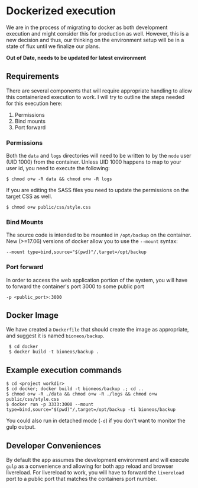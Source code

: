 # Dockerized execution

We are in the process of migrating to docker as both development execution
and might consider this for production as well. However, this is a new decision
and thus, our thinking on the environment setup will be in a state of flux
until we finalize our plans.

**Out of Date, needs to be updated for latest environment**


## Requirements

There are several components that will require appropriate handling to allow
this containerized execution to work. I will try to outline the steps needed
for this execution here:

1. Permissions
2. Bind mounts
3. Port forward

### Permissions

Both the `data` and `logs` directories will need to be written to by the
`node` user (UID 1000) from the container. Unless UID 1000 happens to map
to your user id, you need to execute the following:

``` 
$ chmod o+w -R data && chmod o+w -R logs
```

If you are editing the SASS files you need to update the permissions on the
target CSS as well.

``` 
$ chmod o+w public/css/style.css
```

### Bind Mounts

The source code is intended to be mounted in `/opt/backup` on the container.
New (>=17.06) versions of docker allow you to use the `--mount` syntax:

```
--mount type=bind,source="$(pwd)"/,target=/opt/backup
```

### Port forward

In order to access the web application portion of the system, you will have
to forward the container's port 3000 to some public port

```
-p <public_port>:3000
```

## Docker Image

We have created a `Dockerfile` that should create the image as appropriate,
and suggest it is named `bioneos/backup`.

```
 $ cd docker
 $ docker build -t bioneos/backup .
```

## Example execution commands

```
$ cd <project workdir>
$ cd docker; docker build -t bioneos/backup .; cd ..
$ chmod o+w -R ./data && chmod o+w -R ./logs && chmod o+w public/css/style.css
$ docker run -p 3333:3000 --mount type=bind,source="$(pwd)"/,target=/opt/backup -ti bioneos/backup 
```

You could also run in detached mode (`-d`) if you don't want to monitor the
gulp output.

## Developer Conveniences

By default the app assumes the development environment and will execute `gulp`
as a convenience and allowing for both app reload and browser livereload.
For livereload to work, you will have to forward the `livereload` port to
a public port that matches the containers port number.


